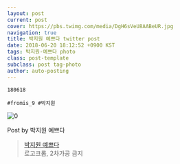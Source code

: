 ```yaml
---
layout: post
current: post
cover: https://pbs.twimg.com/media/DgH6sVeU8AABeUR.jpg
navigation: true
title: 박지원 예쁘다 twitter post
date: 2018-06-20 18:12:52 +0900 KST
tags: 박지원-예쁘다 photo
class: post-template
subclass: post tag-photo
author: auto-posting
---
```


```  
180618  
  
#fromis_9 #박지원  

```

![0](https://pbs.twimg.com/media/DgH6sVeU8AABeUR.jpg)


Post by 박지원 예쁘다

> [박지원 예쁘다](https://twitter.com/jiwon_is_pretty)  
  로고크롭, 2차가공 금지